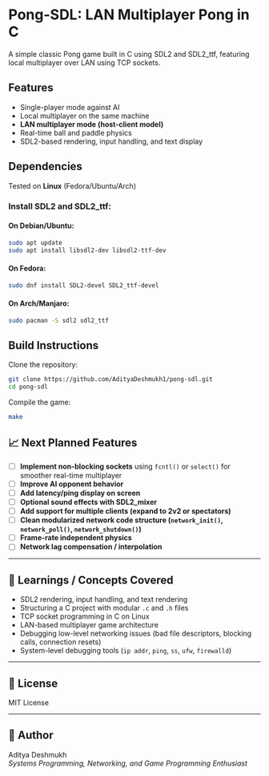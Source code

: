 # Pong-SDL: LAN Multiplayer Pong in C

A simple classic Pong game built in C using SDL2 and SDL2_ttf, featuring local multiplayer over LAN using TCP sockets.


## Features

- Single-player mode against AI
- Local multiplayer on the same machine
- **LAN multiplayer mode (host-client model)**
- Real-time ball and paddle physics
- SDL2-based rendering, input handling, and text display


## Dependencies

Tested on **Linux** (Fedora/Ubuntu/Arch)

### Install SDL2 and SDL2_ttf:
#### On Debian/Ubuntu:
```bash
sudo apt update
sudo apt install libsdl2-dev libsdl2-ttf-dev
```

#### On Fedora:
```bash
sudo dnf install SDL2-devel SDL2_ttf-devel
```

#### On Arch/Manjaro:
```bash
sudo pacman -S sdl2 sdl2_ttf
```


## Build Instructions

Clone the repository:
```bash
git clone https://github.com/AdityaDeshmukh1/pong-sdl.git
cd pong-sdl
```

Compile the game:
```bash
make
```

## 📈 Next Planned Features

- [ ] **Implement non-blocking sockets** using `fcntl()` or `select()` for smoother real-time multiplayer  
- [ ] **Improve AI opponent behavior**
- [ ] **Add latency/ping display on screen**
- [ ] **Optional sound effects with SDL2_mixer**
- [ ] **Add support for multiple clients (expand to 2v2 or spectators)**
- [ ] **Clean modularized network code structure (`network_init()`, `network_poll()`, `network_shutdown()`)**
- [ ] **Frame-rate independent physics**
- [ ] **Network lag compensation / interpolation**

---

## 📖 Learnings / Concepts Covered

- SDL2 rendering, input handling, and text rendering  
- Structuring a C project with modular `.c` and `.h` files  
- TCP socket programming in C on Linux  
- LAN-based multiplayer game architecture  
- Debugging low-level networking issues (bad file descriptors, blocking calls, connection resets)  
- System-level debugging tools (`ip addr`, `ping`, `ss`, `ufw`, `firewalld`)  

---

## 📜 License

MIT License 

---

## 📣 Author

Aditya Deshmukh  
*Systems Programming, Networking, and Game Programming Enthusiast*
